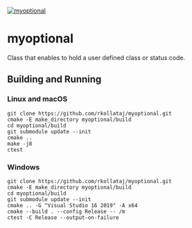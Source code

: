 [![myoptional](https://github.com/rkollataj/myoptional/actions/workflows/buil.yml/badge.svg)](https://github.com/rkollataj/myoptional/actions/workflows/buil.yml)
# myoptional
Class that enables to hold a user defined class or status code.

## Building and Running
### Linux and macOS
```
git clone https://github.com/rkollataj/myoptional.git
cmake -E make_directory myoptional/build
cd myoptional/build
git submodule update --init
cmake .. 
make -j8
ctest
```
### Windows
```
git clone https://github.com/rkollataj/myoptional.git
cmake -E make_directory myoptional/build
cd myoptional/build
git submodule update --init
cmake .. -G "Visual Studio 16 2019" -A x64
cmake --build . --config Release -- /m
ctest -C Release --output-on-failure
```
